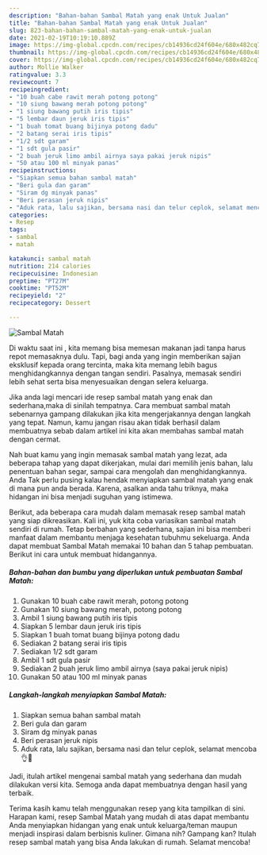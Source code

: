 ```yaml
---
description: "Bahan-bahan Sambal Matah yang enak Untuk Jualan"
title: "Bahan-bahan Sambal Matah yang enak Untuk Jualan"
slug: 823-bahan-bahan-sambal-matah-yang-enak-untuk-jualan
date: 2021-02-19T10:19:10.889Z
image: https://img-global.cpcdn.com/recipes/cb14936cd24f604e/680x482cq70/sambal-matah-foto-resep-utama.jpg
thumbnail: https://img-global.cpcdn.com/recipes/cb14936cd24f604e/680x482cq70/sambal-matah-foto-resep-utama.jpg
cover: https://img-global.cpcdn.com/recipes/cb14936cd24f604e/680x482cq70/sambal-matah-foto-resep-utama.jpg
author: Mollie Walker
ratingvalue: 3.3
reviewcount: 7
recipeingredient:
- "10 buah cabe rawit merah potong potong"
- "10 siung bawang merah potong potong"
- "1 siung bawang putih iris tipis"
- "5 lembar daun jeruk iris tipis"
- "1 buah tomat buang bijinya potong dadu"
- "2 batang serai iris tipis"
- "1/2 sdt garam"
- "1 sdt gula pasir"
- "2 buah jeruk limo ambil airnya saya pakai jeruk nipis"
- "50 atau 100 ml minyak panas"
recipeinstructions:
- "Siapkan semua bahan sambal matah"
- "Beri gula dan garam"
- "Siram dg minyak panas"
- "Beri perasan jeruk nipis"
- "Aduk rata, lalu sajikan, bersama nasi dan telur ceplok, selamat mencoba👌🤩"
categories:
- Resep
tags:
- sambal
- matah

katakunci: sambal matah 
nutrition: 214 calories
recipecuisine: Indonesian
preptime: "PT27M"
cooktime: "PT52M"
recipeyield: "2"
recipecategory: Dessert

---
```



![Sambal Matah](https://img-global.cpcdn.com/recipes/cb14936cd24f604e/680x482cq70/sambal-matah-foto-resep-utama.jpg)

Di waktu  saat ini , kita memang bisa memesan makanan jadi tanpa harus repot memasaknya dulu. Tapi, bagi anda yang ingin memberikan sajian eksklusif kepada orang tercinta, maka kita memang lebih bagus menghidangkannya dengan tangan sendiri. Pasalnya, memasak sendiri lebih sehat serta bisa menyesuaikan dengan selera keluarga.

Jika anda lagi mencari ide resep sambal matah yang enak dan sederhana,maka di sinilah tempatnya. Cara membuat sambal matah  sebenarnya gampang dilakukan jika kita mengerjakannya dengan langkah yang tepat. Namun, kamu jangan risau akan tidak berhasil dalam membuatnya 
sebab dalam artikel ini kita akan membahas sambal matah dengan cermat.  



Nah buat kamu yang ingin memasak sambal matah yang lezat, ada beberapa tahap yang dapat dikerjakan, mulai dari memilih jenis bahan, lalu penentuan bahan segar, sampai cara mengolah dan menghidangkannya. Anda Tak perlu pusing kalau hendak menyiapkan sambal matah yang enak di mana pun anda berada. Karena, asalkan anda  tahu triknya, maka hidangan ini bisa menjadi suguhan yang istimewa.

Berikut, ada beberapa cara mudah dalam memasak resep sambal matah yang siap dikreasikan. Kali ini, yuk kita coba variasikan sambal matah sendiri di rumah. Tetap berbahan yang sederhana, sajian ini bisa memberi manfaat dalam membantu menjaga kesehatan tubuhmu sekeluarga. Anda dapat membuat Sambal Matah memakai 10 bahan dan 5 tahap pembuatan. Berikut ini cara untuk membuat hidangannya.

<!--inarticleads1-->

##### Bahan-bahan dan bumbu yang diperlukan untuk pembuatan Sambal Matah:

1. Gunakan 10 buah cabe rawit merah, potong potong
1. Gunakan 10 siung bawang merah, potong potong
1. Ambil 1 siung bawang putih iris tipis
1. Siapkan 5 lembar daun jeruk iris tipis
1. Siapkan 1 buah tomat buang bijinya potong dadu
1. Sediakan 2 batang serai iris tipis
1. Sediakan 1/2 sdt garam
1. Ambil 1 sdt gula pasir
1. Sediakan 2 buah jeruk limo ambil airnya (saya pakai jeruk nipis)
1. Gunakan 50 atau 100 ml minyak panas




<!--inarticleads2-->

##### Langkah-langkah menyiapkan Sambal Matah:

1. Siapkan semua bahan sambal matah
1. Beri gula dan garam
1. Siram dg minyak panas
1. Beri perasan jeruk nipis
1. Aduk rata, lalu sajikan, bersama nasi dan telur ceplok, selamat mencoba👌🤩




Jadi, itulah artikel mengenai  sambal matah  yang sederhana dan mudah dilakukan versi kita. Semoga anda dapat membuatnya dengan hasil yang terbaik. 

Terima kasih kamu telah menggunakan resep yang kita tampilkan di sini. Harapan kami, resep  Sambal Matah yang mudah di atas dapat membantu Anda menyiapkan hidangan yang enak untuk keluarga/teman maupun menjadi inspirasi dalam berbisnis kuliner. Gimana nih? Gampang kan? Itulah resep sambal matah yang bisa Anda lakukan di rumah. Selamat mencoba!

